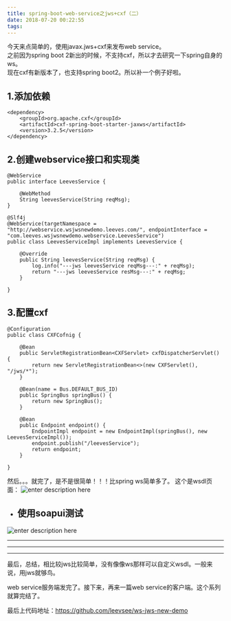 ```yaml
---
title: spring-boot-web-service之jws+cxf（二）
date: 2018-07-20 00:22:55
tags:
---
```


今天来点简单的，使用javax.jws+cxf来发布web service。  
之前因为spring boot 2新出的时候，不支持cxf，所以才去研究一下spring自身的ws。  
现在cxf有新版本了，也支持spring boot2。所以补一个例子好啦。  

## 1.添加依赖

``` 
<dependency>
	<groupId>org.apache.cxf</groupId>
	<artifactId>cxf-spring-boot-starter-jaxws</artifactId>
	<version>3.2.5</version>
</dependency>
```

## 2.创建webservice接口和实现类  

``` 
@WebService
public interface LeevesService {

    @WebMethod
    String leevesService(String reqMsg);
}
```

``` 
@Slf4j
@WebService(targetNamespace = "http://webservice.wsjwsnewdemo.leeves.com/", endpointInterface = "com.leeves.wsjwsnewdemo.webservice.LeevesService")
public class LeevesServiceImpl implements LeevesService {

    @Override
    public String leevesService(String reqMsg) {
        log.info("---jws leevesService reqMsg---:" + reqMsg);
        return "---jws leevesService resMsg---:" + reqMsg;
    }

}
```

## 3.配置cxf  

``` 
@Configuration
public class CXFCofnig {

    @Bean
    public ServletRegistrationBean<CXFServlet> cxfDispatcherServlet() {
        return new ServletRegistrationBean<>(new CXFServlet(), "/jws/*");
    }

    @Bean(name = Bus.DEFAULT_BUS_ID)
    public SpringBus springBus() {
        return new SpringBus();
    }

    @Bean
    public Endpoint endpoint() {
        EndpointImpl endpoint = new EndpointImpl(springBus(), new LeevesServiceImpl());
        endpoint.publish("/leevesService");
        return endpoint;
    }

}
```

然后。。。就完了，是不是很简单！！！比spring ws简单多了。
这个是wsdl页面：
![enter description here][1]
-  ## 使用soapui测试
![enter description here][2]

--- 
--- 
---

最后，总结，相比较jws比较简单，没有像像ws那样可以自定义wsdl。一般来说，用jws就够鸟。

web service服务端发完了。接下来，再来一篇web service的客户端。这个系列就算完结了。

最后上代码地址：https://github.com/leevsee/ws-jws-new-demo



[1]: http://lixin.piaozu.com.cn/jws_leevesService.png
[2]: http://lixin.piaozu.com.cn/jws_soapui.png

